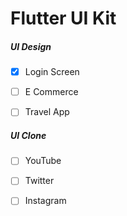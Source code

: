 # Flutter UI Kit

##### UI Design

- [x] Login Screen
- [ ] E Commerce
- [ ] Travel App



##### UI Clone

- [ ] YouTube
- [ ] Twitter
- [ ] Instagram






